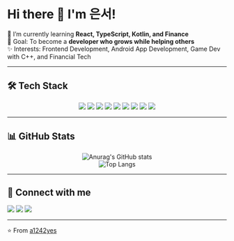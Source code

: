 # Hi there 👋 I'm 은서!

🌱 I’m currently learning **React, TypeScript, Kotlin, and Finance**  
🎯 Goal: To become a **developer who grows while helping others**  
✨ Interests: Frontend Development, Android App Development, Game Dev with C++, and Financial Tech  

---

## 🛠 Tech Stack
<div align="center">

<!-- Programming Languages -->
<img src="https://img.shields.io/badge/JavaScript-F7E017?style=for-the-badge&logo=javascript&logoColor=black"/> 
<img src="https://img.shields.io/badge/TypeScript-3178C6?style=for-the-badge&logo=typescript&logoColor=white"/> 
<img src="https://img.shields.io/badge/C++-00599C?style=for-the-badge&logo=cplusplus&logoColor=white"/> 
<img src="https://img.shields.io/badge/Kotlin-7F52FF?style=for-the-badge&logo=kotlin&logoColor=white"/> 

<!-- Frameworks -->
<img src="https://img.shields.io/badge/React-61DAFB?style=for-the-badge&logo=react&logoColor=black"/> 
<img src="https://img.shields.io/badge/SFML-8CC445?style=for-the-badge&logo=cplusplus&logoColor=white"/> 

<!-- Tools -->
<img src="https://img.shields.io/badge/Git-F05032?style=for-the-badge&logo=git&logoColor=white"/> 
<img src="https://img.shields.io/badge/GitHub-000000?style=for-the-badge&logo=github&logoColor=white"/> 
<img src="https://img.shields.io/badge/AndroidStudio-3DDC84?style=for-the-badge&logo=androidstudio&logoColor=white"/> 

</div>

---

## 📊 GitHub Stats
<div align="center">

![Anurag's GitHub stats](https://github-readme-stats.vercel.app/api?username=a1242yes&show_icons=true&theme=tokyonight)  
![Top Langs](https://github-readme-stats.vercel.app/api/top-langs/?username=a1242yes&layout=compact&theme=tokyonight)

</div>

---

## 🔗 Connect with me
<a href="https://your-blog-link" target="_blank"><img src="https://img.shields.io/badge/Blog-FF6F61?style=flat-square&logo=tistory&logoColor=white"/></a>
<a href="https://instagram.com/your-id" target="_blank"><img src="https://img.shields.io/badge/Instagram-E4405F?style=flat-square&logo=Instagram&logoColor=white"/></a>
<a href="mailto:your-email@gmail.com"><img src="https://img.shields.io/badge/Gmail-D14836?style=flat-square&logo=gmail&logoColor=white"/></a>

---

⭐️ From [a1242yes](https://github.com/a1242yes)
